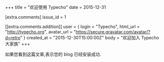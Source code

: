 +++
title = "欢迎使用 Typecho"
date = 2015-12-31

[extra.comments]
issue_id = 1

[[extra.comments.addition]]
user = { login = "Typecho", html_url = "http://typecho.org", avatar_url = "https://secure.gravatar.com/avatar/?d=retro" }
created_at = "2015-12-30T15:00:00Z"
body = "欢迎加入 Typecho 大家族"
+++

如果您看到这篇文章,表示您的 blog 已经安装成功.
